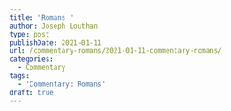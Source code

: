 ```yaml
---
title: 'Romans '
author: Joseph Louthan
type: post
publishDate: 2021-01-11
url: /commentary-romans/2021-01-11-commentary-romans/
categories:
  - Commentary
tags:
  - 'Commentary: Romans'
draft: true
---
```

